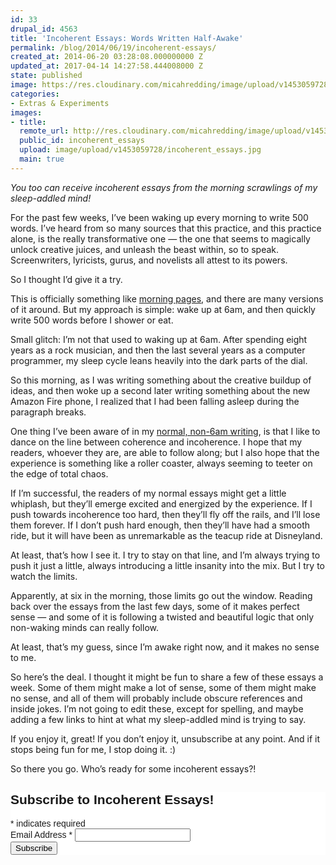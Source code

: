 ```yaml
---
id: 33
drupal_id: 4563
title: 'Incoherent Essays: Words Written Half-Awake'
permalink: /blog/2014/06/19/incoherent-essays/
created_at: 2014-06-20 03:28:08.000000000 Z
updated_at: 2017-04-14 14:27:58.444008000 Z
state: published
image: https://res.cloudinary.com/micahredding/image/upload/v1453059728/incoherent_essays.jpg
categories:
- Extras & Experiments
images:
- title: 
  remote_url: http://res.cloudinary.com/micahredding/image/upload/v1453059728/incoherent_essays.jpg
  public_id: incoherent_essays
  upload: image/upload/v1453059728/incoherent_essays.jpg
  main: true
---
```

*You too can receive incoherent essays from the morning scrawlings of my sleep-addled mind!*

For the past few weeks, I’ve been waking up every morning to write 500 words. I’ve heard from so many sources that this practice, and this practice alone, is the really transformative one — the one that seems to magically unlock creative juices, and unleash the beast within, so to speak. Screenwriters, lyricists, gurus, and novelists all attest to its powers.

So I thought I’d give it a try.

This is officially something like [morning pages](http://juliacameronlive.com/), and there are many versions of it around. But my approach is simple: wake up at 6am, and then quickly write 500 words before I shower or eat.

Small glitch: I’m not that used to waking up at 6am. After spending eight years as a rock musician, and then the last several years as a computer programmer, my sleep cycle leans heavily into the dark parts of the dial. 

So this morning, as I was writing something about the creative buildup of ideas, and then woke up a second later writing something about the new Amazon Fire phone, I realized that I had been falling asleep during the paragraph breaks. 

One thing I’ve been aware of in my [normal, non-6am writing](http://micahredding.com/blog/2013/06/07/iron-man-and-modern-identity-crisis), is that I like to dance on the line between coherence and incoherence. I hope that my readers, whoever they are, are able to follow along; but I also hope that the experience is something like a roller coaster, always seeming to teeter on the edge of total chaos. 

If I’m successful, the readers of my normal essays might get a little whiplash, but they’ll emerge excited and energized by the experience. If I push towards incoherence too hard, then they’ll fly off the rails, and I’ll lose them forever. If I don’t push hard enough, then they’ll have had a smooth ride, but it will have been as unremarkable as the teacup ride at Disneyland.

At least, that’s how I see it. I try to stay on that line, and I’m always trying to push it just a little, always introducing a little insanity into the mix. But I try to watch the limits.

Apparently, at six in the morning, those limits go out the window. Reading back over the essays from the last few days, some of it makes perfect sense — and some of it is following a twisted and beautiful logic that only non-waking minds can really follow.

At least, that’s my guess, since I’m awake right now, and it makes no sense to me.

So here’s the deal. I thought it might be fun to share a few of these essays a week. Some of them might make a lot of sense, some of them might make no sense, and all of them will probably include obscure references and inside jokes. I’m not going to edit these, except for spelling, and maybe adding a few links to hint at what my sleep-addled mind is trying to say.

If you enjoy it, great! If you don’t enjoy it, unsubscribe at any point. And if it stops being fun for me, I stop doing it. :) 

So there you go. Who’s ready for some incoherent essays?!


<!-- Begin MailChimp Signup Form -->
<link href="//cdn-images.mailchimp.com/embedcode/classic-081711.css" rel="stylesheet" type="text/css">
<style type="text/css">
	#mc_embed_signup{background:#fff; clear:left; font:14px Helvetica,Arial,sans-serif; }
</style>
<div id="mc_embed_signup">
<form action="http://micahredding.us4.list-manage.com/subscribe/post?u=c9e24ff2e309d9d4edb919a40&amp;id=135320a0d4" method="post" id="mc-embedded-subscribe-form" name="mc-embedded-subscribe-form" class="validate" target="_blank" novalidate style="padding-left:0;">
	<h2>Subscribe to Incoherent Essays!</h2>
<div class="indicates-required"><span class="asterisk">*</span> indicates required</div>
<div class="mc-field-group">
	<label for="mce-EMAIL">Email Address  <span class="asterisk">*</span>
</label>
	<input type="email" value="" name="EMAIL" class="required email" id="mce-EMAIL">
</div>
	<div id="mce-responses" class="clear">
		<div class="response" id="mce-error-response" style="display:none"></div>
		<div class="response" id="mce-success-response" style="display:none"></div>
	</div>    <!-- real people should not fill this in and expect good things - do not remove this or risk form bot signups-->
    <div style="position: absolute; left: -5000px;"><input type="text" name="b_c9e24ff2e309d9d4edb919a40_135320a0d4" tabindex="-1" value=""></div>
    <div class="clear"><input type="submit" value="Subscribe" name="subscribe" id="mc-embedded-subscribe" class="button"></div>
</form>
</div>

<!--End mc_embed_signup-->

